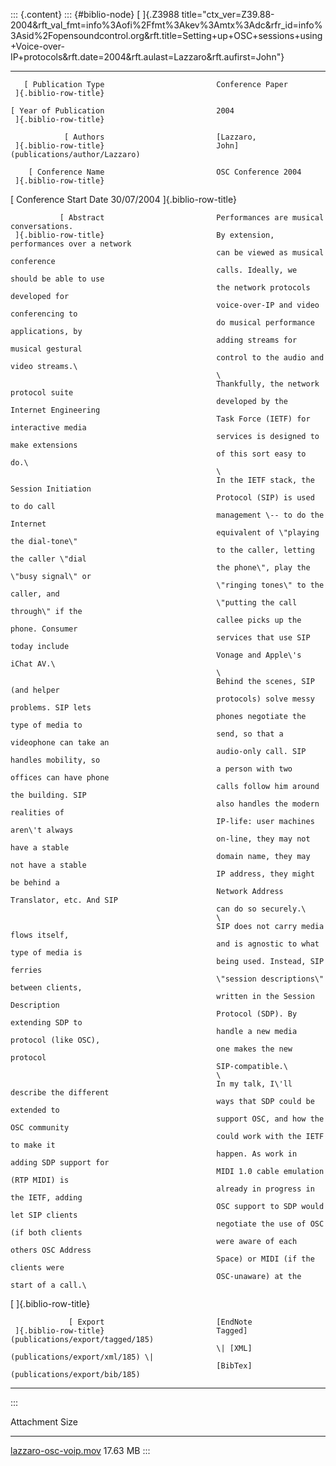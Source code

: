 ::: {.content}
::: {#biblio-node}
[ ]{.Z3988
title="ctx_ver=Z39.88-2004&rft_val_fmt=info%3Aofi%2Ffmt%3Akev%3Amtx%3Adc&rfr_id=info%3Asid%2Fopensoundcontrol.org&rft.title=Setting+up+OSC+sessions+using+Voice-over-IP+protocols&rft.date=2004&rft.aulast=Lazzaro&rft.aufirst=John"}

  ----------------------- ----------------------- -----------------------------------------
       [ Publication Type                         Conference Paper
     ]{.biblio-row-title}                         

    [ Year of Publication                         2004
     ]{.biblio-row-title}                         

                [ Authors                         [Lazzaro,
     ]{.biblio-row-title}                         John](publications/author/Lazzaro)

        [ Conference Name                         OSC Conference 2004
     ]{.biblio-row-title}                         

  [ Conference Start Date                         30/07/2004
     ]{.biblio-row-title}                         

               [ Abstract                         Performances are musical conversations.
     ]{.biblio-row-title}                         By extension, performances over a network
                                                  can be viewed as musical conference
                                                  calls. Ideally, we should be able to use
                                                  the network protocols developed for
                                                  voice-over-IP and video conferencing to
                                                  do musical performance applications, by
                                                  adding streams for musical gestural
                                                  control to the audio and video streams.\
                                                  \
                                                  Thankfully, the network protocol suite
                                                  developed by the Internet Engineering
                                                  Task Force (IETF) for interactive media
                                                  services is designed to make extensions
                                                  of this sort easy to do.\
                                                  \
                                                  In the IETF stack, the Session Initiation
                                                  Protocol (SIP) is used to do call
                                                  management \-- to do the Internet
                                                  equivalent of \"playing the dial-tone\"
                                                  to the caller, letting the caller \"dial
                                                  the phone\", play the \"busy signal\" or
                                                  \"ringing tones\" to the caller, and
                                                  \"putting the call through\" if the
                                                  callee picks up the phone. Consumer
                                                  services that use SIP today include
                                                  Vonage and Apple\'s iChat AV.\
                                                  \
                                                  Behind the scenes, SIP (and helper
                                                  protocols) solve messy problems. SIP lets
                                                  phones negotiate the type of media to
                                                  send, so that a videophone can take an
                                                  audio-only call. SIP handles mobility, so
                                                  a person with two offices can have phone
                                                  calls follow him around the building. SIP
                                                  also handles the modern realities of
                                                  IP-life: user machines aren\'t always
                                                  on-line, they may not have a stable
                                                  domain name, they may not have a stable
                                                  IP address, they might be behind a
                                                  Network Address Translator, etc. And SIP
                                                  can do so securely.\
                                                  \
                                                  SIP does not carry media flows itself,
                                                  and is agnostic to what type of media is
                                                  being used. Instead, SIP ferries
                                                  \"session descriptions\" between clients,
                                                  written in the Session Description
                                                  Protocol (SDP). By extending SDP to
                                                  handle a new media protocol (like OSC),
                                                  one makes the new protocol
                                                  SIP-compatible.\
                                                  \
                                                  In my talk, I\'ll describe the different
                                                  ways that SDP could be extended to
                                                  support OSC, and how the OSC community
                                                  could work with the IETF to make it
                                                  happen. As work in adding SDP support for
                                                  MIDI 1.0 cable emulation (RTP MIDI) is
                                                  already in progress in the IETF, adding
                                                  OSC support to SDP would let SIP clients
                                                  negotiate the use of OSC (if both clients
                                                  were aware of each others OSC Address
                                                  Space) or MIDI (if the clients were
                                                  OSC-unaware) at the start of a call.\

   [ ]{.biblio-row-title}                         

                 [ Export                         [EndNote
     ]{.biblio-row-title}                         Tagged](publications/export/tagged/185)
                                                  \| [XML](publications/export/xml/185) \|
                                                  [BibTex](publications/export/bib/185)
  ----------------------- ----------------------- -----------------------------------------
:::

  Attachment                                           Size
  ---------------------------------------------------- ----------
  [lazzaro-osc-voip.mov](files/lazzaro-osc-voip.mov)   17.63 MB
:::
